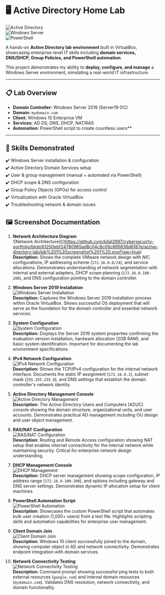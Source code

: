 # 🖥️ Active Directory Home Lab  

![Active Directory](https://img.shields.io/badge/Active%20Directory-Enterprise-blue)  
![Windows Server](https://img.shields.io/badge/Windows-Server%202019-red)  
![PowerShell](https://img.shields.io/badge/PowerShell-Automation-blueviolet)  

A hands-on **Active Directory lab environment** built in VirtualBox, showcasing enterprise-level IT skills including **domain services, DNS/DHCP, Group Policies, and PowerShell automation**.  

This project demonstrates my ability to **deploy, configure, and manage** a Windows Server environment, simulating a real-world IT infrastructure.  

---

## 📋 Lab Overview  
- **Domain Controller:** Windows Server 2019 (Server19-DC)  
- **Domain:** `mydomain.com`  
- **Client:** Windows 10 Enterprise VM  
- **Services:** AD DS, DNS, DHCP, NAT/RAS  
- **Automation:** PowerShell script to create countless users**  

---

## 🚀 Skills Demonstrated  
✔️ Windows Server installation & configuration  
✔️ Active Directory Domain Services setup  
✔️ User & group management (manual + automated via PowerShell)  
✔️ DHCP scope & DNS configuration  
✔️ Group Policy Objects (GPOs) for access control  
✔️ Virtualization with Oracle VirtualBox  
✔️ Troubleshooting network & domain issues  

## 🖼️ Screenshot Documentation

1. **Network Architecture Diagram**  
![Network Architecture](](https://github.com/bilal2997/cybersecuirty-portfolio/blob/61250ebf24780965ad8c04c8c09c895836d6187e/active-directory-lab/lab%201%20screenshot%201%20.png?raw=true)  
**Description:** Shows the complete VMware network design with NIC configurations, IP addressing scheme (`172.16.0.0/24`), and service allocations. Demonstrates understanding of network segmentation with internal and external adapters, DHCP scope planning (`172.16.0.100-200`), and DNS configuration pointing to the domain controller.

2. **Windows Server 2019 Installation**  
![Windows Server Installation](./screenshots/02-server-installation.png)  
**Description:** Captures the Windows Server 2019 installation process within Oracle VirtualBox. Shows successful OS deployment that will serve as the foundation for the domain controller and essential network services.

3. **System Configuration**  
![System Configuration](./screenshots/03-system-configuration.png)  
**Description:** Displays the Server 2019 system properties confirming the evaluation version installation, hardware allocation (2GB RAM), and basic system identification. Important for documenting the lab environment specifications.

4. **IPv4 Network Configuration**  
![IPv4 Network Configuration](./screenshots/04-ipv4-configuration.png)  
**Description:** Shows the TCP/IPv4 configuration for the internal network interface. Documents the static IP assignment (`172.16.0.1`), subnet mask (`255.255.255.0`), and DNS settings that establish the domain controller's network identity.

5. **Active Directory Management Console**  
![Active Directory Management](./screenshots/05-ad-management.png)  
**Description:** The Active Directory Users and Computers (ADUC) console showing the domain structure, organizational units, and user accounts. Demonstrates practical AD management including OU design and user object management.

6. **RAS/NAT Configuration**  
![RAS/NAT Configuration](./screenshots/06-ras-nat-configuration.png)  
**Description:** Routing and Remote Access configuration showing NAT setup that enables internet connectivity for the internal network while maintaining security. Critical for enterprise network design understanding.

7. **DHCP Management Console**  
![DHCP Management](./screenshots/07-dhcp-management.png)  
**Description:** DHCP server management showing scope configuration, IP address range (`172.16.0.100-200`), and options including gateway and DNS server settings. Demonstrates dynamic IP allocation setup for client machines.

8. **PowerShell Automation Script**  
![PowerShell Automation](./screenshots/08-powershell-automation.png)  
**Description:** Showcases the custom PowerShell script that automates bulk user creation (1,000+ users) from a text file. Highlights scripting skills and automation capabilities for enterprise user management.

9. **Client Domain Join**  
![Client Domain Join](./screenshots/09-client-domain-join.png)  
**Description:** Windows 10 client successfully joined to the domain, showing computer object in AD and network connectivity. Demonstrates endpoint integration with domain services.

10. **Network Connectivity Testing**  
![Network Connectivity Testing](./screenshots/10-network-testing.png)  
**Description:** Command prompt showing successful ping tests to both external resources (`google.com`) and internal domain resources (`mydomain.com`). Validates DNS resolution, network connectivity, and domain functionality.
